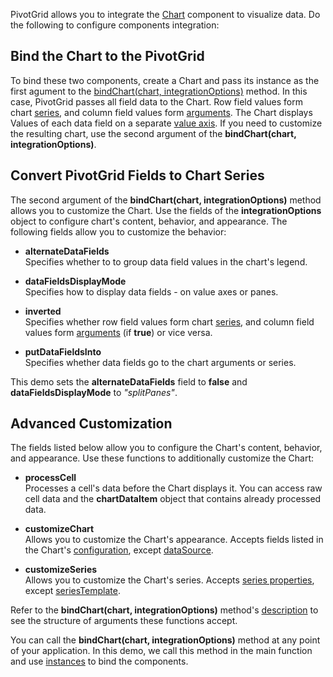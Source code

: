 PivotGrid allows you to integrate the [Chart](/Documentation/ApiReference/UI_Components/dxChart/) component to visualize data. Do the following to configure components integration:

## Bind the Chart to the PivotGrid
To bind these two components, create a Chart and pass its instance as the first agument to the [bindChart(chart, integrationOptions)](/Documentation/ApiReference/UI_Components/dxPivotGrid/Methods/#bindChartchart_integrationOptions) method. In this case, PivotGrid passes all field data to the Chart. Row field values form chart [series](/Documentation/ApiReference/UI_Components/dxChart/Configuration/series/), and column field values form [arguments](/Documentation/ApiReference/UI_Components/dxChart/Configuration/argumentAxis/). The Chart displays Values of each data field on a separate [value axis](/Documentation/ApiReference/UI_Components/dxChart/Configuration/valueAxis/). If you need to customize the resulting chart, use  the second argument of the **bindChart(chart, integrationOptions)**.  

## Convert PivotGrid Fields to Chart Series
The second argument of the **bindChart(chart, integrationOptions)** method allows you to customize the Chart. Use the fields of the **integrationOptions** object to configure chart's content, behavior, and appearance. The following fields allow you to customize the behavior:
- **alternateDataFields**       
Specifies whether to to group data field values in the chart's legend.

- **dataFieldsDisplayMode**     
Specifies how to display data fields - on value axes or panes.

- **inverted**      
Specifies whether row field values form chart [series](/Documentation/ApiReference/UI_Components/dxChart/Configuration/series/), and column field values form [arguments](/Documentation/ApiReference/UI_Components/dxChart/Configuration/argumentAxis/) (if **true**) or vice versa.

- **putDataFieldsInto**     
Specifies whether data fields go to the chart arguments or series.

This demo sets the **alternateDataFields** field to **false** and **dataFieldsDisplayMode** to *"splitPanes"*.

## Advanced Customization
The fields listed below allow you to configure the Chart's content, behavior, and appearance. Use these functions to additionally customize the Chart:

- **processCell**       
Processes a cell's data before the Chart displays it. You can access raw cell data and the **chartDataItem** object that contains already processed data.

- **customizeChart**        
Allows you to customize the Chart's appearance. Accepts fields listed in the Chart's [configuration](/Documentation/ApiReference/UI_Components/dxChart/Configuration/), except [dataSource](/Documentation/ApiReference/UI_Components/dxChart/Configuration/#dataSource).

- **customizeSeries**       
Allows you to customize the Chart's series. Accepts [series properties](/Documentation/ApiReference/UI_Components/dxChart/Configuration/series/), except [seriesTemplate](Documentation/ApiReference/UI_Components/dxChart/Configuration/seriesTemplate/).

Refer to the **bindChart(chart, integrationOptions)** method's [description](/Documentation/ApiReference/UI_Components/dxPivotGrid/Methods/#bindChartchart_integrationOptions) to see the structure of arguments these functions accept. 

You can call the **bindChart(chart, integrationOptions)** method at any point of your application. In this demo, we call this method in the main function and use [instances](/Documentation/ApiReference/UI_Components/dxChart/Methods/#instance) to bind the components.